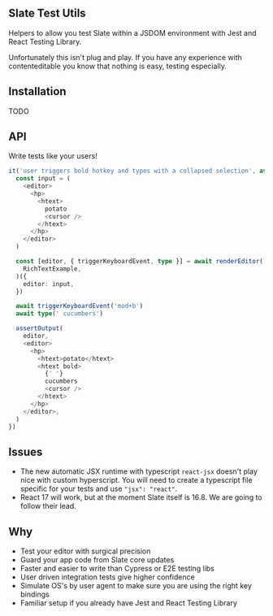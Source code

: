 ## Slate Test Utils

Helpers to allow you test Slate within a JSDOM environment with Jest and React Testing Library.

Unfortunately this isn't plug and play. If you have any experience with contenteditable you know that nothing is easy, testing especially.

## Installation

TODO

## API

Write tests like your users!

```ts
it('user triggers bold hotkey and types with a collapsed selection', async () => {
  const input = (
    <editor>
      <hp>
        <htext>
          potato
          <cursor />
        </htext>
      </hp>
    </editor>
  )

  const [editor, { triggerKeyboardEvent, type }] = await renderEditor(
    RichTextExample,
  )({
    editor: input,
  })

  await triggerKeyboardEvent('mod+b')
  await type(' cucumbers')

  assertOutput(
    editor,
    <editor>
      <hp>
        <htext>potato</htext>
        <htext bold>
          {' '}
          cucumbers
          <cursor />
        </htext>
      </hp>
    </editor>,
  )
})
```

## Issues

- The new automatic JSX runtime with typescript `react-jsx` doesn't play nice with custom hyperscript. You will need to create a typescript file specific for your tests and use `"jsx": "react"`.
- React 17 will work, but at the moment Slate itself is 16.8. We are going to follow their lead.

## Why

- Test your editor with surgical precision
- Guard your app code from Slate core updates
- Faster and easier to write than Cypress or E2E testing libs
- User driven integration tests give higher confidence
- Simulate OS's by user agent to make sure you are using the right key bindings
- Familiar setup if you already have Jest and React Testing Library
